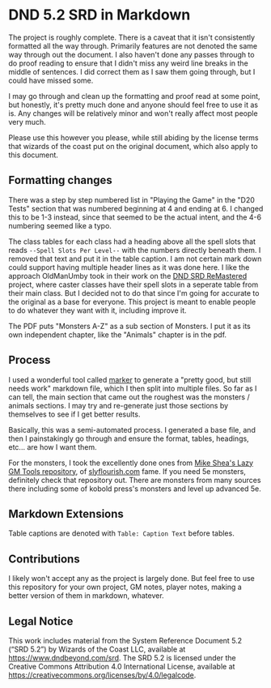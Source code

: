 # DND 5.2 SRD in Markdown

The project is roughly complete. There is a caveat that it isn't consistently formatted all the way through. Primarily features are not denoted the same way through out the document. I also haven't done any passes through to do proof reading to ensure that I didn't miss any weird line breaks in the middle of sentences. I did correct them as I saw them going through, but I could have missed some.

I may go through and clean up the formatting and proof read at some point, but honestly, it's pretty much done and anyone should feel free to use it as is. Any changes will be relatively minor and won't really affect most people very much.

Please use this however you please, while still abiding by the license terms that wizards of the coast put on the original document, which also apply to this document.

## Formatting changes

There was a step by step numbered list in "Playing the Game" in the "D20 Tests" section that was numbered beginning at 4 and ending at 6. I changed this to be 1-3 instead, since that seemed to be the actual intent, and the 4-6 numbering seemed like a typo.

The class tables for each class had a heading above all the spell slots that reads `--Spell Slots Per Level--` with the numbers directly beneath them. I removed that text and put it in the table caption. I am not certain mark down could support having multiple header lines as it was done here. I like the approach OldManUmby took in their work on the [DND SRD ReMastered](https://github.com/OldManUmby/DND.SRD.Wiki) project, where caster classes have their spell slots in a seperate table from their main class. But I decided not to do that since I'm going for accurate to the original as a base for everyone. This project is meant to enable people to do whatever they want with it, including improve it.

The PDF puts "Monsters A-Z" as a sub section of Monsters. I put it as its own independent chapter, like the "Animals" chapter is in the pdf.

## Process

I used a wonderful tool called [marker](https://github.com/VikParuchuri/marker) to generate a "pretty good, but still needs work" markdown file, which I then split into multiple files. So far as I can tell, the main section that came out the roughest was the monsters / animals sections. I may try and re-generate just those sections by themselves to see if I get better results.

Basically, this was a semi-automated process. I generated a base file, and then I painstakingly go through and ensure the format, tables, headings, etc... are how I want them.

For the monsters, I took the excellently done ones from [Mike Shea's Lazy GM Tools repository](https://github.com/mshea/lazy_gm_tools), of [slyflourish.com](https://slyflourish.com/) fame. If you need 5e monsters, definitely check that repository out. There are monsters from many sources there including some of kobold press's monsters and level up advanced 5e.

## Markdown Extensions

Table captions are denoted with `Table: Caption Text` before tables.

## Contributions

I likely won't accept any as the project is largely done. But feel free to use this repository for your own project, GM notes, player notes, making a better version of them in markdown, whatever. 

## Legal Notice

This work includes material from the System Reference Document 5.2 (“SRD 5.2”) by Wizards of the Coast LLC, available at https://www.dndbeyond.com/srd. The SRD 5.2 is licensed under the Creative Commons Attribution 4.0 International License, available at https://creativecommons.org/licenses/by/4.0/legalcode.